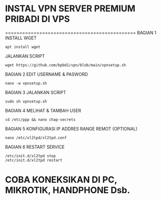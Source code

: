 # INSTAL VPN SERVER PREMIUM PRIBADI DI VPS
==============================================
BAGIAN 1
INSTALL WGET
 ```
apt install wget
 ```
JALANKAN SCRIPT
 ```
wget https://github.com/bpbd1/vpn/blob/main/vpnsetup.sh
 ```
BAGIAN 2
EDIT USERNAME & PASWORD
 ```
nano -w vpnsetup.sh
 ```
BAGIAN 3
JALANKAN SCRIPT
 ```
sudo sh vpnsetup.sh
 ```
BAGIAN 4
MELIHAT & TAMBAH USER
 ```
cd /etc/ppp && nano chap-secrets
 ```
BAGIAN 5
KONFIGURASI IP ADDRES RANGE REMOT (OPTIONAL)
 ```
nano /etc/xl2tpd/xl2tpd.conf
 ```
BAGIAN 6
RESTART SERVICE
 ```
/etc/init.d/xl2tpd stop
/etc/init.d/xl2tpd restart
 ```
COBA KONEKSIKAN DI PC, MIKROTIK, HANDPHONE Dsb.
===============================================
